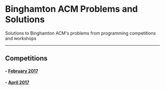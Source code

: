 # Binghamton ACM Problems and Solutions

Solutions to Binghamton ACM's problems from programming competitions and workshops

---

## Competitions

#### - [February 2017](./competitions/2017-02-28/README.md)

#### - [April 2017](./competitions/2017-04-25/README.md)

